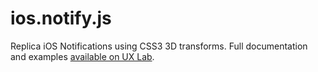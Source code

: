 ios.notify.js
=============

Replica iOS Notifications using CSS3 3D transforms. Full documentation and examples [available on UX Lab](http://taitems.tumblr.com).

